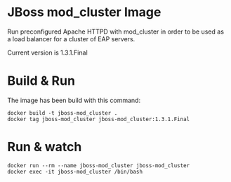 # JBoss mod_cluster Image
Run preconfigured Apache HTTPD with mod\_cluster in order to be used as a load balancer for a cluster of EAP servers.

Current version is 1.3.1.Final

# Build & Run
The image has been build with this command:

	docker build -t jboss-mod_cluster .
	docker tag jboss-mod_cluster jboss-mod_cluster:1.3.1.Final

# Run & watch
	docker run --rm --name jboss-mod_cluster jboss-mod_cluster
	docker exec -it jboss-mod_cluster /bin/bash

